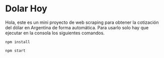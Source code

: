 # Dolar Hoy

Hola, este es un mini proyecto de web scraping para obtener la cotización del dólar en Argentina de forma automática. Para usarlo solo hay que ejecutar en la consola los siguientes comandos.

```
npm install
```
```
npm start
```

